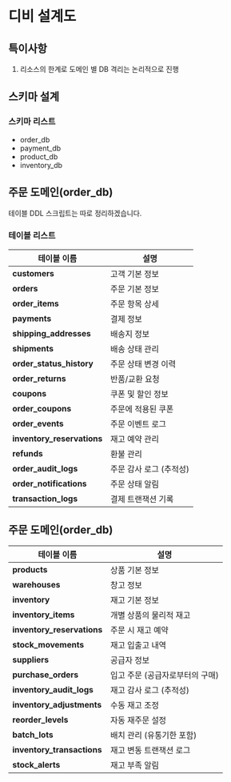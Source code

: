 # 디비 설계도

## 특이사항

1. 리소스의 한계로 도메인 별 DB 격리는 논리적으로 진행

## 스키마 설계

### 스키마 리스트 
- order_db
- payment_db
- product_db
- inventory_db

## 주문 도메인(order_db)

테이블 DDL 스크립트는 따로 정리하겠습니다.

### 테이블 리스트

| 테이블 이름                      | 설명             |
| --------------------------- | -------------- |
| **customers**               | 고객 기본 정보       |
| **orders**                  | 주문 기본 정보       |
| **order\_items**            | 주문 항목 상세       |
| **payments**                | 결제 정보          |
| **shipping\_addresses**     | 배송지 정보         |
| **shipments**               | 배송 상태 관리       |
| **order\_status\_history**  | 주문 상태 변경 이력    |
| **order\_returns**          | 반품/교환 요청       |
| **coupons**                 | 쿠폰 및 할인 정보     |
| **order\_coupons**          | 주문에 적용된 쿠폰     |
| **order\_events**           | 주문 이벤트 로그      |
| **inventory\_reservations** | 재고 예약 관리       |
| **refunds**                 | 환불 관리          |
| **order\_audit\_logs**      | 주문 감사 로그 (추적성) |
| **order\_notifications**    | 주문 상태 알림       |
| **transaction\_logs**       | 결제 트랜잭션 기록     |

## 주문 도메인(order_db)

| 테이블 이름                      | 설명                 |
| --------------------------- | ------------------ |
| **products**                | 상품 기본 정보           |
| **warehouses**              | 창고 정보              |
| **inventory**               | 재고 기본 정보           |
| **inventory\_items**        | 개별 상품의 물리적 재고      |
| **inventory\_reservations** | 주문 시 재고 예약         |
| **stock\_movements**        | 재고 입출고 내역          |
| **suppliers**               | 공급자 정보             |
| **purchase\_orders**        | 입고 주문 (공급자로부터의 구매) |
| **inventory\_audit\_logs**  | 재고 감사 로그 (추적성)     |
| **inventory\_adjustments**  | 수동 재고 조정           |
| **reorder\_levels**         | 자동 재주문 설정          |
| **batch\_lots**             | 배치 관리 (유통기한 포함)    |
| **inventory\_transactions** | 재고 변동 트랜잭션 로그      |
| **stock\_alerts**           | 재고 부족 알림           |
